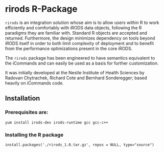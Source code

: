 # rirods R-Package

`rirods` is an integration solution whose aim is to allow users within R to work efficiently and comfortably with iRODS data objects, following the R paradigms they are familiar with. Standard R objects are accepted and returned. Furthermore, the design minimizes dependency on tools beyond iRODS itself in order to both limit complexity of deployment and to benefit from the performance optimizations present in the core iRODS.

The `rirods` package has been engineered to have semantics equivalent to the iCommands and can easily be used as a basis for further customization.

It was initially developed at the Nestle Institute of Health Sciences by Radovan Chytrachek, Richard Cote and Bernhard Sonderegger; based heavily on iCommands code.

## Installation
### Prerequisites are:
`yum install irods-dev irods-runtime gcc gcc-c++`
### Installing the R package
`install.packages('./rirods_1.0.tar.gz', repos = NULL, type="source")`
